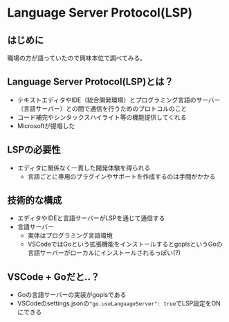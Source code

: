 # Language Server Protocol(LSP)

## はじめに

職場の方が語っていたので興味本位で調べてみる。

## Language Server Protocol(LSP)とは？

- テキストエディタやIDE（統合開発環境）とプログラミング言語のサーバー（言語サーバー）との間で通信を行うためのプロトコルのこと
- コード補完やシンタックスハイライト等の機能提供してくれる
- Microsoftが提唱した

## LSPの必要性

- エディタに関係なく一貫した開発体験を得られる
  - 言語ごとに専用のプラグインやサポートを作成するのは手間がかかる

## 技術的な構成

- エディタやIDEと言語サーバーがLSPを通じて通信する
- 言語サーバー
  - 実体はプログラミング言語環境
  - VSCodeではGoという拡張機能をインストールするとgoplsというGoの言語サーバーがローカルにインストールされるっぽい(?)

## VSCode + Goだと..？

- Goの言語サーバーの実装がgoplsである
- VSCodeのsettings.jsonの`"go.useLanguageServer": true`でLSP設定をONにできる

